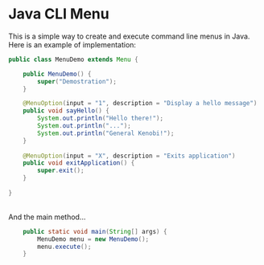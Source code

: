 # Java CLI Menu
This is a simple way to create and execute command line menus in Java.\
Here is an example of implementation:
```java
public class MenuDemo extends Menu {

    public MenuDemo() {
        super("Demostration");
    }

    @MenuOption(input = "1", description = "Display a hello message")
    public void sayHello() {
        System.out.println("Hello there!");
        System.out.println("...");
        System.out.println("General Kenobi!");
    }
    
    @MenuOption(input = "X", description = "Exits application")
    public void exitApplication() {
        super.exit();
    }
    
}
```
<br/>And the main method...
```java
    public static void main(String[] args) {
        MenuDemo menu = new MenuDemo();
        menu.execute();
    }
```
